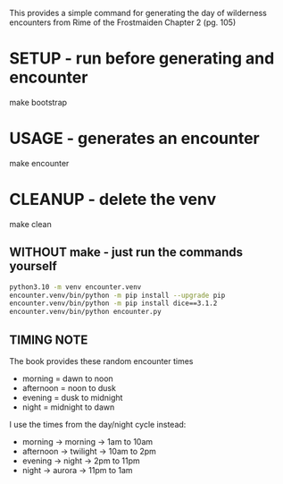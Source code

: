 This provides a simple command for generating the day of wilderness encounters
from Rime of the Frostmaiden Chapter 2 (pg. 105)

# SETUP - run before generating and encounter
make bootstrap

# USAGE - generates an encounter
make encounter

# CLEANUP - delete the venv
make clean

## WITHOUT make - just run the commands yourself
```bash
python3.10 -m venv encounter.venv
encounter.venv/bin/python -m pip install --upgrade pip
encounter.venv/bin/python -m pip install dice==3.1.2
encounter.venv/bin/python encounter.py
```

## TIMING NOTE
The book provides these random encounter times
- morning = dawn to noon
- afternoon = noon to dusk
- evening = dusk to midnight
- night = midnight to dawn

I use the times from the day/night cycle instead:
- morning   -> morning  ->  1am to 10am
- afternoon -> twilight -> 10am to  2pm
- evening   -> night    ->  2pm to 11pm
- night     -> aurora   -> 11pm to  1am
